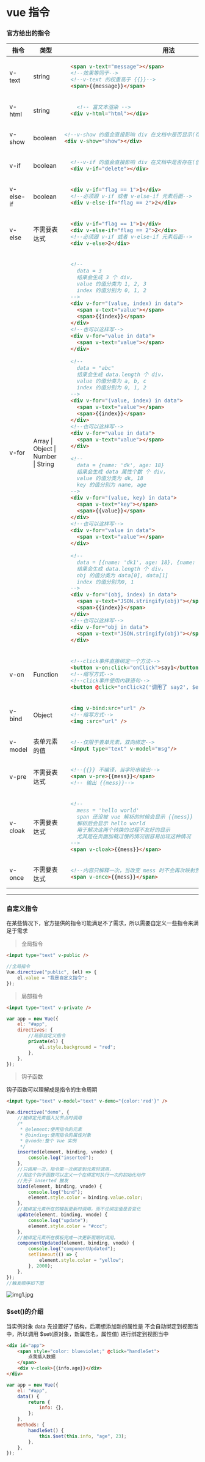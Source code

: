 # vue 指令

### 官方给出的指令

<table>
  <thead>
    <tr>
      <th>指令</th><th>类型</th><th>用法</th>
    </tr>
  </thead>
  <tbody>
    <tr><td>v-text</td><td>string</td><td><!--v-text-->
      
  ``` html
    <span v-text="message"></span>
    <!--效果等同于-->
    <!--v-text 的权重高于 {{}}-->
    <span>{{message}}</span>
  ```
  
   </td></tr>
    <tr><td>v-html</td><td>string</td><td><!--v-html-->
      
  ``` html
      <!-- 富文本渲染 -->
    <div v-html="html"></div>
  ```

 </td></tr>
  <tr><td>v-show</td><td>boolean</td><td><!--v-show-->

```html
<!--v-show 的值会直接影响 div 在文档中是否显示(存在,改变样式让他隐藏而已)-->
<div v-show="show"></div>
```

   </td></tr>    
    <tr><td>v-if</td><td>boolean</td><td><!--v-if-->
      
  ``` html
    <!--v-if 的值会直接影响 div 在文档中是否存在(创建和删除节点)-->
    <div v-if="delete"></div>
  ```
  
   </td></tr>
    <tr><td>v-else-if</td><td>boolean</td><td><!--v-else-if-->
      
  ``` html
    <div v-if="flag == 1">1</div>
    <!--必须跟 v-if 或者 v-else-if 元素后面-->
    <div v-else-if="flag == 2">2</div>
  ```
  
   </td></tr>      
    <tr><td>v-else</td><td>不需要表达式</td><td><!--v-else-->
      
  ``` html
    <div v-if="flag == 1">1</div>
    <div v-else-if="flag == 2">2</div>
    <!--必须跟 v-if 或者 v-else-if 元素后面-->
    <div v-else>2</div>
  ```
  
   </td></tr>    
    <tr><td>v-for</td><td>Array | Object | Number | String</td><td><!--v-for-->
      
  ``` html
    <!--
      data = 3 
      结果会生成 3 个 div，
      value 的值分类为 1, 2, 3 
      index 的值分别为 0, 1, 2
    -->
    <div v-for="(value, index) in data">
      <span v-text="value"></span>
      <span>{{index}}</span>
    </div>
    <!--也可以这样写-->
    <div v-for="value in data">
      <span v-text="value"></span>
    </div>

    <!--
      data = "abc"
      结果会生成 data.length 个 div，
      value 的值分类为 a, b, c
      index 的值分别为 0, 1, 2
    -->
    <div v-for="(value, index) in data">
      <span v-text="value"></span>
      <span>{{index}}</span>
    </div>
    <!--也可以这样写-->
    <div v-for="value in data">
      <span v-text="value"></span>
    </div>

    <!--
      data = {name: 'dk', age: 18}
      结果会生成 data 属性个数 个 div，
      value 的值分类为 dk, 18
      key 的值分别为 name, age
    -->
    <div v-for="(value, key) in data">
      <span v-text="key"></span>
      <span>{{value}}</span>
    </div>
    <!--也可以这样写-->
    <div v-for="value in data">
      <span v-text="value"></span>
    </div>

    <!--
      data = [{name: 'dk1', age: 18}, {name: 'dk2', age: 20}]
      结果会生成 data.length 个 div，
      obj 的值分类为 data[0], data[1]
      index 的值分别为0, 1
    -->
    <div v-for="(obj, index) in data">
      <span v-text="JSON.stringify(obj)"></span>
      <span>{{index}}</span>
    </div>
    <!--也可以这样写-->
    <div v-for="obj in data">
      <span v-text="JSON.stringify(obj)"></span>
    </div>

````

 </td></tr>
  <tr><td>v-on</td><td>Function</td><td><!--v-on-->

``` html
  <!--click事件直接绑定一个方法-->
  <button v-on:click="onClick">say1</button>
  <!--缩写方式-->
  <!--click事件使用内联语句-->
  <button @click="onClick2('调用了 say2', $event)">say2</button>
````

   </td></tr> 
       <tr><td>v-bind</td><td>Object</td><td><!--v-bind-->
      
  ``` html
    <img v-bind:src="url" />
    <!--缩写方式-->
    <img :src="url" />
  ```
  
   </td></tr>    
      <tr><td>v-model</td><td>表单元素的值</td><td><!--v-model-->
      
  ``` html
    <!--仅限于表单元素，双向绑定-->
    <input type="text" v-model="msg"/>
  ```
  
   </td></tr>  
      <tr><td>v-pre</td><td>不需要表达式</td><td><!--v-pre-->
      
  ``` html
    <!--{{}} 不编译，当字符串输出-->
    <span v-pre>{{mess}}</span>
    <!-- 输出 {{mess}}-->
  ```
  
   </td></tr>  
      <tr><td>v-cloak</td><td>不需要表达式</td><td><!--v-cloak-->
      
  ``` html
    <!--
      mess = 'hello world'
      span 还没被 vue 解析的时候会显示 {{mess}}
      解析后会显示 hello world
      用于解决这两个转换的过程不友好的显示
      尤其是在页面加载过慢的情况很容易出现这种情况
    -->
    <span v-cloak>{{mess}}</span>
  ```
  
   </td></tr>     
      <tr><td>v-once</td><td>不需要表达式</td><td><!--v-once-->
      
  ``` html
    <!--内容只解释一次，当改变 mess 时不会再次映射到 span-->
    <span v-once>{{mess}}</span>
  ```
  
   </td></tr>              
  </tbody>
</table>

---

### 自定义指令

在某些情况下，官方提供的指令可能满足不了需求，所以需要自定义一些指令来满足于需求

> 全局指令

```html
<input type="text" v-public />
```

```js
//全局指令
Vue.directive("public", (el) => {
    el.value = "我是自定义指令";
});
```

> 局部指令

```html
<input type="text" v-private />
```

```js
var app = new Vue({
    el: "#app",
    directives: {
        //局部自定义指令
        private(el) {
            el.style.background = "red";
        },
    },
});
```

> 钩子函数

钩子函数可以理解成是指令的生命周期

```html
<input type="text" v-model="text" v-demo="{color:'red'}" />
```

```js
Vue.directive("demo", {
    //被绑定元素插入父节点时调用
    /*
     * @element:使用指令的元素
     * @binding:使用指令的属性对象
     * @vnode:整个 Vue 实例
     */
    inserted(element, binding, vnode) {
        console.log("inserted");
    },
    //只调用一次，指令第一次绑定到元素时调用，
    //用这个钩子函数可以定义一个在绑定时执行一次的初始化动作
    //先于 inserted 触发
    bind(element, binding, vnode) {
        console.log("bind");
        element.style.color = binding.value.color;
    },
    //被绑定元素所在的模板更新时调用，而不论绑定值是否变化
    update(element, binding, vnode) {
        console.log("update");
        element.style.color = "#ccc";
    },
    //被绑定元素所在模板完成一次更新周期时调用。
    componentUpdated(element, binding, vnode) {
        console.log("componentUpdated");
        setTimeout(() => {
            element.style.color = "yellow";
        }, 2000);
    },
});
//触发顺序如下图
```

![img1.jpg](https://i.loli.net/2020/08/12/Ud6ZpF3IRrBWChg.jpg)

### \$set()的介绍

当实例对象 data 先设置好了结构，后期想添加新的属性是 不会自动绑定到视图当中，所以调用 \$set(原对象，新属性名，属性值) 进行绑定到视图当中

```html
<div id="app">
    <span style="color: blueviolet;" @click="handleSet">
        点我插入数据
    </span>
    <div v-cloak>{{info.age}}</div>
</div>
```

```js
var app = new Vue({
    el: "#app",
    data() {
        return {
            info: {},
        };
    },
    methods: {
        handleSet() {
            this.$set(this.info, "age", 23);
        },
    },
});
```
